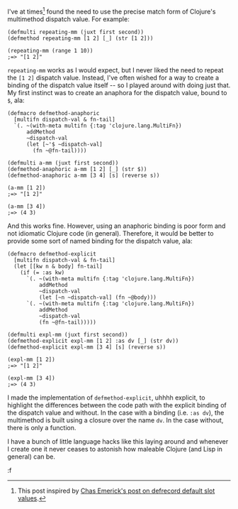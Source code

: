 I've at times[^cemerick] found the need to use the precise match form of Clojure's multimethod dispatch value.  For example:

    (defmulti repeating-mm (juxt first second))
    (defmethod repeating-mm [1 2] [_] (str [1 2]))
    
    (repeating-mm (range 1 10))
    ;=> "[1 2]"

`repeating-mm` works as I would expect, but I never liked the need to repeat the `[1 2]` dispatch value.  Instead, I've often wished for a way to create a binding of the dispatch value itself -- so I played around with doing just that.  My first instinct was to create an anaphora for the dispatch value, bound to `$`, ala:

    (defmacro defmethod-anaphoric
      [multifn dispatch-val & fn-tail]
      `(. ~(with-meta multifn {:tag 'clojure.lang.MultiFn}) 
          addMethod 
          ~dispatch-val
          (let [~'$ ~dispatch-val]
            (fn ~@fn-tail))))
    
    (defmulti a-mm (juxt first second))
    (defmethod-anaphoric a-mm [1 2] [_] (str $))
    (defmethod-anaphoric a-mm [3 4] [s] (reverse s))
    
    (a-mm [1 2])
    ;=> "[1 2]"
    
    (a-mm [3 4])
    ;=> (4 3)

And this works fine.  However, using an anaphoric binding is poor form and not idiomatic Clojure code (in general).  Therefore, it would be better to provide some sort of named binding for the dispatch value, ala:

    (defmacro defmethod-explicit
      [multifn dispatch-val & fn-tail]
      (let [[kw n & body] fn-tail]
        (if (= :as kw)
          `(. ~(with-meta multifn {:tag 'clojure.lang.MultiFn}) 
              addMethod 
              ~dispatch-val 
              (let [~n ~dispatch-val] (fn ~@body)))
          `(. ~(with-meta multifn {:tag 'clojure.lang.MultiFn}) 
              addMethod 
              ~dispatch-val 
              (fn ~@fn-tail)))))

    (defmulti expl-mm (juxt first second))
    (defmethod-explicit expl-mm [1 2] :as dv [_] (str dv))
    (defmethod-explicit expl-mm [3 4] [s] (reverse s))
    
    (expl-mm [1 2])
    ;=> "[1 2]"
    
    (expl-mm [3 4])
    ;=> (4 3)

I made the implementation of `defmethod-explicit`, uhhhh explicit, to highlight the differences between the code path with the explicit binding of the dispatch value and without.  In the case with a binding (i.e. `:as dv`), the multimethod is built using a closure over the name `dv`.  In the case without, there is only a function.

I have a bunch of little language hacks like this laying around and whenever I create one it never ceases to astonish how maleable Clojure (and Lisp in general) can be.

:f

[^cemerick]: This post inspired by [Chas Emerick's post on defrecord default slot values](http://cemerick.com/2010/08/02/defrecord-slot-defaults/).
 